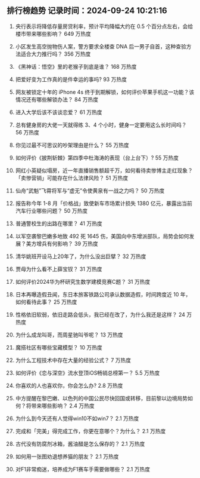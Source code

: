 
## 排行榜趋势 记录时间：2024-09-24 10:21:16
  
  1. 央行表示将降低存量房贷利率，预计平均降幅大约在 0.5 个百分点左右，会给楼市带来哪些影响？ 649 万热度
    
  2. 小区发生高空抛物伤人案，警方要求全楼查 DNA 后一男子自首，这种查验方法适合大力推行吗？ 356 万热度
    
  3. 《黑神话：悟空》里的老猴子到底是谁？ 168 万热度
    
  4. 把爱好变为工作真的是件幸运的事吗? 93 万热度
    
  5. 网友被锁定十年的 iPhone 4s 终于到期解锁，如何评价苹果手机这一功能？该情况还有哪些解锁办法？ 84 万热度
    
  6. 进入大学后该不该谈恋爱？ 61 万热度
    
  7. 总有健身房的大佬一天就得练 3、4 个小时，健身一定要用这么长时间吗？ 56 万热度
    
  8. 你见过最不可思议的吵架理由是什么？ 55 万热度
    
  9. 如何评价《披荆斩棘》第四季中杜海涛的表现（台上台下）? 55 万热度
    
  10. 网红小英疑似塌房，近一年直播销售额超千万，如何看待卖惨博主走红现象？「卖惨营销」可能存在什么法律风险？ 51 万热度
    
  11. 仙舟“武魁”飞霄将军与“虚无”令使黄泉有一战之力吗？ 50 万热度
    
  12. 报告称今年 1-8 月「价格战」致使新车市场累计损失 1380 亿元，暴露出当前汽车行业哪些问题？ 50 万热度
    
  13. 普通警校生的出路在哪里？ 41 万热度
    
  14. 以军空袭黎巴嫩多地致 492 死 1645 伤，美国向中东增派部队，局势会如何发展？美方增兵有何影响？ 39 万热度
    
  15. 清华姚班开设马上20年了，为什么没出巨擘？ 32 万热度
    
  16. 贾母为什么看不上薛宝钗？ 31 万热度
    
  17. 如何评价2024华为杯研究生数学建模竞赛C题？ 31 万热度
    
  18. 日本再曝造假丑闻，东日本旅客铁路公司承认数据造假，时间跨度近 10 年，如何看待此事？ 25 万热度
    
  19. 性格依旧软弱，依旧走路会低头，我已经在改了，为什么我还是这样？ 24 万热度
    
  20. 为什么成龙叫哥，而周星驰叫爷呢？ 13 万热度
    
  21. 魔搭社区有哪些宝藏模型？ 10 万热度
    
  22. 为什么工程技术中存在大量的经验公式？ 7 万热度
    
  23. 如何评价《恋与深空》流水登顶iOS畅销总榜第一？ 5.5 万热度
    
  24. 你喜欢的人也喜欢你，你会怎么办? 2.8 万热度
    
  25. 中方提醒在黎巴嫩、以色列的中国公民尽快回国或转移，目前黎以边境局势如何？将带来哪些影响？ 2.4 万热度
    
  26. 为什么到今天还有人觉得win10不如win7？ 2.1 万热度
    
  27. 完成和「完美」得完成工作，你更在意哪个？为什么？ 2.1 万热度
    
  28. 古代没有防腐剂冰箱，酱油醋是怎么保存的？ 2.1 万热度
    
  29. 如何用一张图劝退想养猫的朋友？ 2.1 万热度
    
  30. 对F1非常痴迷，培养成为F1赛车手需要做哪些？ 2.1 万热度
    